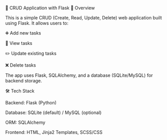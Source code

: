 📌 CRUD Application with Flask
🚀 Overview

This is a simple CRUD (Create, Read, Update, Delete) web application built using Flask.
It allows users to:

➕ Add new tasks

📖 View tasks

✏️ Update existing tasks

❌ Delete tasks

The app uses Flask, SQLAlchemy, and a database (SQLite/MySQL) for backend storage.

🛠️ Tech Stack

Backend: Flask (Python)

Database: SQLite (default) / MySQL (optional)

ORM: SQLAlchemy

Frontend: HTML, Jinja2 Templates, SCSS/CSS
